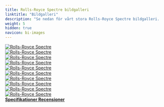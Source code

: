 ```yaml
---
title: Rolls-Royce Spectre bildgalleri
linktitle: "Bildgalleri"
description: "Se nedan för vårt stora Rolls-Royce Spectre bildgalleri. Klicka på bilderna för högupplösta versioner."
weight: 5
hidden: true
navicon: bi-images
---
```

<!-- markdownlint-disable MD033 -->
<div class="row" id ="my-gallery">
	<div class="pswp-grid-item col-6 col-md-4">
		<a href="https://media.evkx.net/multimedia/models/rolls-royce/spectre/spectre/exterior_1.jpg"
data-pswp-src="https://media.evkx.net/multimedia/models/rolls-royce/spectre/spectre/exterior_1.jpg"
data-pswp-width="3000"
data-pswp-height="2000" 
target="_blank">
			<img src="https://media.evkx.net/multimedia/models/rolls-royce/spectre/spectre/exterior_1_xst.jpg" alt="Rolls-Royce Spectre" class="img-fluid " />
		</a>
	</div>
	<div class="pswp-grid-item col-6 col-md-4">
		<a href="https://media.evkx.net/multimedia/models/rolls-royce/spectre/spectre/exterior_2.jpg"
data-pswp-src="https://media.evkx.net/multimedia/models/rolls-royce/spectre/spectre/exterior_2.jpg"
data-pswp-width="3000"
data-pswp-height="1999" 
target="_blank">
			<img src="https://media.evkx.net/multimedia/models/rolls-royce/spectre/spectre/exterior_2_xst.jpg" alt="Rolls-Royce Spectre" class="img-fluid " />
		</a>
	</div>
	<div class="pswp-grid-item col-6 col-md-4">
		<a href="https://media.evkx.net/multimedia/models/rolls-royce/spectre/spectre/exterior_3.jpg"
data-pswp-src="https://media.evkx.net/multimedia/models/rolls-royce/spectre/spectre/exterior_3.jpg"
data-pswp-width="3000"
data-pswp-height="2000" 
target="_blank">
			<img src="https://media.evkx.net/multimedia/models/rolls-royce/spectre/spectre/exterior_3_xst.jpg" alt="Rolls-Royce Spectre" class="img-fluid " />
		</a>
	</div>
	<div class="pswp-grid-item col-6 col-md-4">
		<a href="https://media.evkx.net/multimedia/models/rolls-royce/spectre/spectre/frontseats_1.jpg"
data-pswp-src="https://media.evkx.net/multimedia/models/rolls-royce/spectre/spectre/frontseats_1.jpg"
data-pswp-width="3000"
data-pswp-height="1687" 
target="_blank">
			<img src="https://media.evkx.net/multimedia/models/rolls-royce/spectre/spectre/frontseats_1_xst.jpg" alt="Rolls-Royce Spectre" class="img-fluid " />
		</a>
	</div>
	<div class="pswp-grid-item col-6 col-md-4">
		<a href="https://media.evkx.net/multimedia/models/rolls-royce/spectre/spectre/headlights_1.jpg"
data-pswp-src="https://media.evkx.net/multimedia/models/rolls-royce/spectre/spectre/headlights_1.jpg"
data-pswp-width="3000"
data-pswp-height="1700" 
target="_blank">
			<img src="https://media.evkx.net/multimedia/models/rolls-royce/spectre/spectre/headlights_1_xst.jpg" alt="Rolls-Royce Spectre" class="img-fluid " />
		</a>
	</div>
	<div class="pswp-grid-item col-6 col-md-4">
		<a href="https://media.evkx.net/multimedia/models/rolls-royce/spectre/spectre/headlights_2.jpg"
data-pswp-src="https://media.evkx.net/multimedia/models/rolls-royce/spectre/spectre/headlights_2.jpg"
data-pswp-width="3000"
data-pswp-height="2000" 
target="_blank">
			<img src="https://media.evkx.net/multimedia/models/rolls-royce/spectre/spectre/headlights_2_xst.jpg" alt="Rolls-Royce Spectre" class="img-fluid " />
		</a>
	</div>
	<div class="pswp-grid-item col-6 col-md-4">
		<a href="https://media.evkx.net/multimedia/models/rolls-royce/spectre/spectre/main_1.jpg"
data-pswp-src="https://media.evkx.net/multimedia/models/rolls-royce/spectre/spectre/main_1.jpg"
data-pswp-width="3000"
data-pswp-height="1999" 
target="_blank">
			<img src="https://media.evkx.net/multimedia/models/rolls-royce/spectre/spectre/main_1_xst.jpg" alt="Rolls-Royce Spectre" class="img-fluid " />
		</a>
	</div>
	<div class="pswp-grid-item col-6 col-md-4">
		<a href="https://media.evkx.net/multimedia/models/rolls-royce/spectre/spectre/rearlights_1.jpg"
data-pswp-src="https://media.evkx.net/multimedia/models/rolls-royce/spectre/spectre/rearlights_1.jpg"
data-pswp-width="3000"
data-pswp-height="2001" 
target="_blank">
			<img src="https://media.evkx.net/multimedia/models/rolls-royce/spectre/spectre/rearlights_1_xst.jpg" alt="Rolls-Royce Spectre" class="img-fluid " />
		</a>
	</div>
	<div class="pswp-grid-item col-6 col-md-4">
		<a href="https://media.evkx.net/multimedia/models/rolls-royce/spectre/spectre/screens_1.jpg"
data-pswp-src="https://media.evkx.net/multimedia/models/rolls-royce/spectre/spectre/screens_1.jpg"
data-pswp-width="3000"
data-pswp-height="1862" 
target="_blank">
			<img src="https://media.evkx.net/multimedia/models/rolls-royce/spectre/spectre/screens_1_xst.jpg" alt="Rolls-Royce Spectre" class="img-fluid " />
		</a>
	</div>
	<div class="pswp-grid-item col-6 col-md-4">
		<a href="https://media.evkx.net/multimedia/models/rolls-royce/spectre/spectre/secondrowseats_1.jpg"
data-pswp-src="https://media.evkx.net/multimedia/models/rolls-royce/spectre/spectre/secondrowseats_1.jpg"
data-pswp-width="3000"
data-pswp-height="2000" 
target="_blank">
			<img src="https://media.evkx.net/multimedia/models/rolls-royce/spectre/spectre/secondrowseats_1_xst.jpg" alt="Rolls-Royce Spectre" class="img-fluid " />
		</a>
	</div>
</div>
<script type="module">
  import PhotoSwipeLightbox from '/js/photoswipe-lightbox.esm.js';
    const lightbox = new PhotoSwipeLightbox({
       gallery: '#my-gallery',
        children: 'a',
        pswpModule: () => import('/js/photoswipe.esm.js')
    });
lightbox.init();
</script>
<div class="mt-3 mb-3">
<a href="../specifications/" class="text-decoration-none text-black">
<strong><i class="bi-arrow-left"></i> Specifikationer </strong>
</a>
<a href="../reviews/" class="text-decoration-none text-black float-end">
<strong>Recensioner <i class="bi-arrow-right"></i></strong>
</a>
</div>
